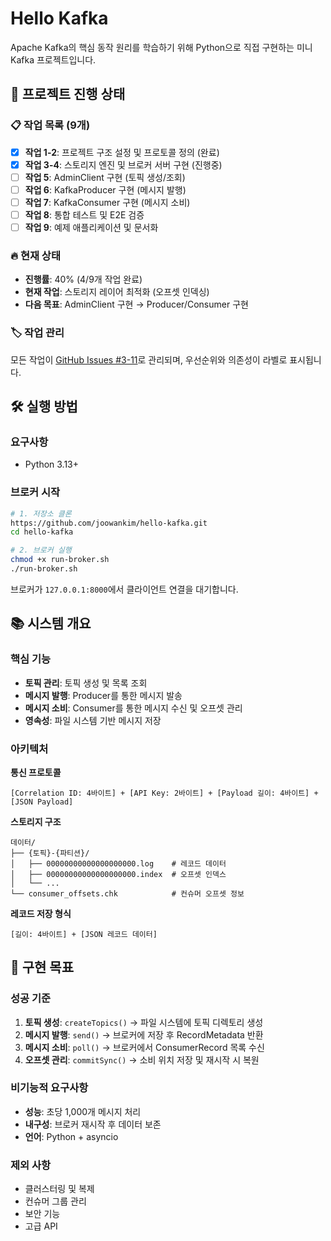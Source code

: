 # **Hello Kafka**

Apache Kafka의 핵심 동작 원리를 학습하기 위해 Python으로 직접 구현하는 미니 Kafka 프로젝트입니다.

## **🎯 프로젝트 진행 상태**

### **📋 작업 목록 (9개)**

- [x] **작업 1-2**: 프로젝트 구조 설정 및 프로토콜 정의 (완료)
- [x] **작업 3-4**: 스토리지 엔진 및 브로커 서버 구현 (진행중)
- [ ] **작업 5**: AdminClient 구현 (토픽 생성/조회)
- [ ] **작업 6**: KafkaProducer 구현 (메시지 발행)
- [ ] **작업 7**: KafkaConsumer 구현 (메시지 소비)
- [ ] **작업 8**: 통합 테스트 및 E2E 검증
- [ ] **작업 9**: 예제 애플리케이션 및 문서화

### **🔥 현재 상태**

- **진행률**: 40% (4/9개 작업 완료)
- **현재 작업**: 스토리지 레이어 최적화 (오프셋 인덱싱)
- **다음 목표**: AdminClient 구현 → Producer/Consumer 구현

### **🏷️ 작업 관리**

모든 작업이 [GitHub Issues #3-11](../../issues)로 관리되며, 우선순위와 의존성이 라벨로 표시됩니다.

## **🛠️ 실행 방법**

### **요구사항**

- Python 3.13+

### **브로커 시작**

```bash
# 1. 저장소 클론
https://github.com/joowankim/hello-kafka.git
cd hello-kafka

# 2. 브로커 실행
chmod +x run-broker.sh
./run-broker.sh
```

브로커가 `127.0.0.1:8000`에서 클라이언트 연결을 대기합니다.

## **📚 시스템 개요**

### **핵심 기능**

- **토픽 관리**: 토픽 생성 및 목록 조회
- **메시지 발행**: Producer를 통한 메시지 발송
- **메시지 소비**: Consumer를 통한 메시지 수신 및 오프셋 관리
- **영속성**: 파일 시스템 기반 메시지 저장

### **아키텍처**

**통신 프로토콜**

```
[Correlation ID: 4바이트] + [API Key: 2바이트] + [Payload 길이: 4바이트] + [JSON Payload]
```

**스토리지 구조**

```
데이터/
├── {토픽}-{파티션}/
│   ├── 00000000000000000000.log    # 레코드 데이터
│   ├── 00000000000000000000.index  # 오프셋 인덱스
│   └── ...
└── consumer_offsets.chk            # 컨슈머 오프셋 정보
```

**레코드 저장 형식**

```
[길이: 4바이트] + [JSON 레코드 데이터]
```

## **🎯 구현 목표**

### **성공 기준**

1. **토픽 생성**: `createTopics()` → 파일 시스템에 토픽 디렉토리 생성
2. **메시지 발행**: `send()` → 브로커에 저장 후 RecordMetadata 반환
3. **메시지 소비**: `poll()` → 브로커에서 ConsumerRecord 목록 수신
4. **오프셋 관리**: `commitSync()` → 소비 위치 저장 및 재시작 시 복원

### **비기능적 요구사항**

- **성능**: 초당 1,000개 메시지 처리
- **내구성**: 브로커 재시작 후 데이터 보존
- **언어**: Python + asyncio

### **제외 사항**

- 클러스터링 및 복제
- 컨슈머 그룹 관리
- 보안 기능
- 고급 API
